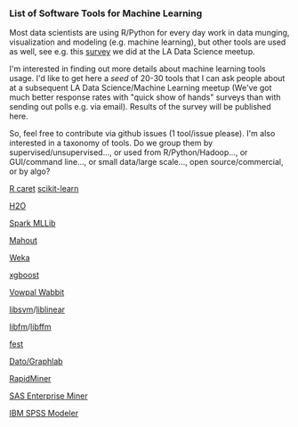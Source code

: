 
### List of Software Tools for Machine Learning

Most data scientists are using R/Python for every day work in data
munging, visualization and modeling (e.g. machine learning), but
other tools are used as well, see e.g.
this [survey](http://datascience.la/data-science-toolbox-survey-results-surprise-r-and-python-win/) 
we did at the LA Data Science meetup. 

I'm interested in finding out more details about machine learning tools usage.
I'd like to get here a *seed* of 20-30 tools that I can ask people about at a subsequent 
LA Data Science/Machine Learning meetup (We've got much better response rates with
"quick show of hands" surveys than with sending out polls e.g. via email). Results of
the survey will be published here.

So, feel free to contribute via github issues (1 tool/issue please). I'm also interested in a taxonomy
of tools. Do we group them by supervised/unsupervised..., or used from R/Python/Hadoop..., or 
GUI/command line..., or small data/large scale..., open source/commercial, or by algo?


[R caret](http://topepo.github.io/caret/index.html)
[scikit-learn](http://scikit-learn.org/stable/) 

[H2O](http://h2o.ai/)

[Spark MLLib](https://spark.apache.org/docs/1.2.1/mllib-guide.html)

[Mahout](http://mahout.apache.org/)

[Weka](http://www.cs.waikato.ac.nz/ml/weka/)

[xgboost](https://github.com/dmlc/xgboost)

[Vowpal Wabbit](https://github.com/JohnLangford/vowpal_wabbit)

[libsvm](http://www.csie.ntu.edu.tw/~cjlin/libsvm/)/[liblinear](http://www.csie.ntu.edu.tw/~cjlin/liblinear/)

[libfm](http://www.libfm.org/)/[libffm](http://www.csie.ntu.edu.tw/~cjlin/libffm/)

[fest](http://lowrank.net/nikos/fest/)

[Dato/Graphlab](https://dato.com/)

[RapidMiner](https://rapidminer.com/)

[SAS Enterprise Miner](http://www.sas.com/en_us/software/analytics/enterprise-miner.html)

[IBM SPSS Modeler](http://www-03.ibm.com/software/products/en/spss-modeler)


